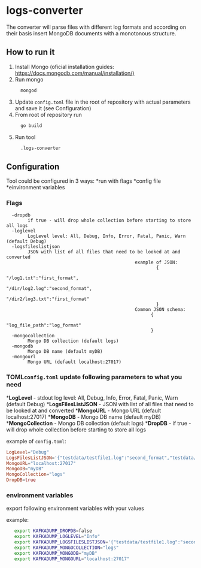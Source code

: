 # logs-converter

The converter will parse files with different log formats and according
on their basis insert MongoDB documents with a monotonous structure.

## How to run it

1. Install Mongo (oficial installation guides: <https://docs.mongodb.com/manual/installation/)>
2. Run mongo
    ```bash
      mongod
    ```
3. Update `config.toml` file in the root of repository with actual parameters and save it (see Configuration)
4. From root of repository run
    ```bash
      go build
    ```
5. Run tool
    ```bash
      .logs-converter
    ```

## Configuration

Tool could be configured in 3 ways:
*run with flags
*config file
*einvironment variables

### Flags

```text
  -dropdb
        if true - will drop whole collection before starting to store all logs
  -loglevel
        LogLevel level: All, Debug, Info, Error, Fatal, Panic, Warn (default Debug)
  -logsfileslistjson
        JSON with list of all files that need to be looked at and converted
                                                example of JSON:
                                                        {
                                                                "/log1.txt":"first_format",
                                                                "/dir/log2.log":"second_format",
                                                                "/dir2/log3.txt":"first_format"
                                                        }
                                                Common JSON schema:
                                                      {
                                                            "log_file_path":"log_format"
                                                      }
  -mongocollection
        Mongo DB collection (default logs)
  -mongodb
        Mongo DB name (default myDB)
  -mongourl
        Mongo URL (default localhost:27017)
```

### TOML`config.toml` update following parameters to what you need

***LogLevel** - stdout log level: All, Debug, Info, Error, Fatal, Panic, Warn (default Debug)
***LogsFilesListJSON** - JSON with list of all files that need to be looked at and converted
***MongoURL** - Mongo URL (default localhost:27017)
***MongoDB** - Mongo DB name (default myDB)
***MongoCollection** - Mongo DB collection (default logs)
***DropDB** - if true - will drop whole collection before starting to store all logs

example of `config.toml`:

```toml
LogLevel="Debug"
LogsFilesListJSON='{"testdata/testfile1.log":"second_format","testdata/dir1/testfile2.log":"first_format"}'
MongoURL="localhost:27017"
MongoDB="myDB"
MongoCollection="logs"
DropDB=true
```

### environment variables

export following environment variables with your values

example:

```bash
   export KAFKADUMP_DROPDB=false
   export KAFKADUMP_LOGLEVEL="Info"
   export KAFKADUMP_LOGSFILESLISTJSON='{"testdata/testfile1.log":"second_format","testdata/dir1/testfile2.log":"first_format"}'
   export KAFKADUMP_MONGOCOLLECTION="logs"
   export KAFKADUMP_MONGODB="myDB"
   export KAFKADUMP_MONGOURL="localhost:27017"
```